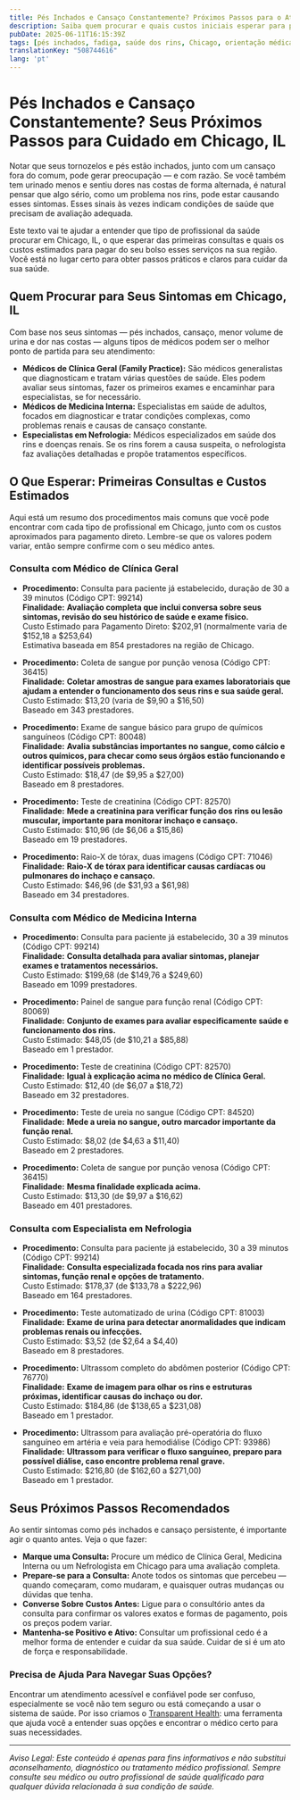 ```yaml
---
title: Pés Inchados e Cansaço Constantemente? Próximos Passos para o Atendimento em Chicago, IL  
description: Saiba quem procurar e quais custos iniciais esperar para pés inchados e fadiga em Chicago, IL. Receba orientações claras sobre os próximos passos.  
pubDate: 2025-06-11T16:15:39Z
tags: [pés inchados, fadiga, saúde dos rins, Chicago, orientação médica, nefrologia, medicina interna, clínica geral]
translationKey: "508744616"
lang: 'pt'
---
```


# Pés Inchados e Cansaço Constantemente? Seus Próximos Passos para Cuidado em Chicago, IL

Notar que seus tornozelos e pés estão inchados, junto com um cansaço fora do comum, pode gerar preocupação — e com razão. Se você também tem urinado menos e sentiu dores nas costas de forma alternada, é natural pensar que algo sério, como um problema nos rins, pode estar causando esses sintomas. Esses sinais às vezes indicam condições de saúde que precisam de avaliação adequada.

Este texto vai te ajudar a entender que tipo de profissional da saúde procurar em Chicago, IL, o que esperar das primeiras consultas e quais os custos estimados para pagar do seu bolso esses serviços na sua região. Você está no lugar certo para obter passos práticos e claros para cuidar da sua saúde.

## Quem Procurar para Seus Sintomas em Chicago, IL

Com base nos seus sintomas — pés inchados, cansaço, menor volume de urina e dor nas costas — alguns tipos de médicos podem ser o melhor ponto de partida para seu atendimento:

- **Médicos de Clínica Geral (Family Practice):** São médicos generalistas que diagnosticam e tratam várias questões de saúde. Eles podem avaliar seus sintomas, fazer os primeiros exames e encaminhar para especialistas, se for necessário.  
- **Médicos de Medicina Interna:** Especialistas em saúde de adultos, focados em diagnosticar e tratar condições complexas, como problemas renais e causas de cansaço constante.  
- **Especialistas em Nefrologia:** Médicos especializados em saúde dos rins e doenças renais. Se os rins forem a causa suspeita, o nefrologista faz avaliações detalhadas e propõe tratamentos específicos.

## O Que Esperar: Primeiras Consultas e Custos Estimados

Aqui está um resumo dos procedimentos mais comuns que você pode encontrar com cada tipo de profissional em Chicago, junto com os custos aproximados para pagamento direto. Lembre-se que os valores podem variar, então sempre confirme com o seu médico antes.

### Consulta com Médico de Clínica Geral

- **Procedimento:** Consulta para paciente já estabelecido, duração de 30 a 39 minutos (Código CPT: 99214)  
  **Finalidade:** **Avaliação completa que inclui conversa sobre seus sintomas, revisão do seu histórico de saúde e exame físico.**  
  Custo Estimado para Pagamento Direto: $202,91 (normalmente varia de $152,18 a $253,64)  
  Estimativa baseada em 854 prestadores na região de Chicago.

- **Procedimento:** Coleta de sangue por punção venosa (Código CPT: 36415)  
  **Finalidade:** **Coletar amostras de sangue para exames laboratoriais que ajudam a entender o funcionamento dos seus rins e sua saúde geral.**  
  Custo Estimado: $13,20 (varia de $9,90 a $16,50)  
  Baseado em 343 prestadores.

- **Procedimento:** Exame de sangue básico para grupo de químicos sanguíneos (Código CPT: 80048)  
  **Finalidade:** **Avalia substâncias importantes no sangue, como cálcio e outros químicos, para checar como seus órgãos estão funcionando e identificar possíveis problemas.**  
  Custo Estimado: $18,47 (de $9,95 a $27,00)  
  Baseado em 8 prestadores.

- **Procedimento:** Teste de creatinina (Código CPT: 82570)  
  **Finalidade:** **Mede a creatinina para verificar função dos rins ou lesão muscular, importante para monitorar inchaço e cansaço.**  
  Custo Estimado: $10,96 (de $6,06 a $15,86)  
  Baseado em 19 prestadores.

- **Procedimento:** Raio-X de tórax, duas imagens (Código CPT: 71046)  
  **Finalidade:** **Raio-X de tórax para identificar causas cardíacas ou pulmonares do inchaço e cansaço.**  
  Custo Estimado: $46,96 (de $31,93 a $61,98)  
  Baseado em 34 prestadores.

### Consulta com Médico de Medicina Interna

- **Procedimento:** Consulta para paciente já estabelecido, 30 a 39 minutos (Código CPT: 99214)  
  **Finalidade:** **Consulta detalhada para avaliar sintomas, planejar exames e tratamentos necessários.**  
  Custo Estimado: $199,68 (de $149,76 a $249,60)  
  Baseado em 1099 prestadores.

- **Procedimento:** Painel de sangue para função renal (Código CPT: 80069)  
  **Finalidade:** **Conjunto de exames para avaliar especificamente saúde e funcionamento dos rins.**  
  Custo Estimado: $48,05 (de $10,21 a $85,88)  
  Baseado em 1 prestador.

- **Procedimento:** Teste de creatinina (Código CPT: 82570)  
  **Finalidade:** **Igual à explicação acima no médico de Clínica Geral.**  
  Custo Estimado: $12,40 (de $6,07 a $18,72)  
  Baseado em 32 prestadores.

- **Procedimento:** Teste de ureia no sangue (Código CPT: 84520)  
  **Finalidade:** **Mede a ureia no sangue, outro marcador importante da função renal.**  
  Custo Estimado: $8,02 (de $4,63 a $11,40)  
  Baseado em 2 prestadores.

- **Procedimento:** Coleta de sangue por punção venosa (Código CPT: 36415)  
  **Finalidade:** **Mesma finalidade explicada acima.**  
  Custo Estimado: $13,30 (de $9,97 a $16,62)  
  Baseado em 401 prestadores.

### Consulta com Especialista em Nefrologia

- **Procedimento:** Consulta para paciente já estabelecido, 30 a 39 minutos (Código CPT: 99214)  
  **Finalidade:** **Consulta especializada focada nos rins para avaliar sintomas, função renal e opções de tratamento.**  
  Custo Estimado: $178,37 (de $133,78 a $222,96)  
  Baseado em 164 prestadores.

- **Procedimento:** Teste automatizado de urina (Código CPT: 81003)  
  **Finalidade:** **Exame de urina para detectar anormalidades que indicam problemas renais ou infecções.**  
  Custo Estimado: $3,52 (de $2,64 a $4,40)  
  Baseado em 8 prestadores.

- **Procedimento:** Ultrassom completo do abdômen posterior (Código CPT: 76770)  
  **Finalidade:** **Exame de imagem para olhar os rins e estruturas próximas, identificar causas do inchaço ou dor.**  
  Custo Estimado: $184,86 (de $138,65 a $231,08)  
  Baseado em 1 prestador.

- **Procedimento:** Ultrassom para avaliação pré-operatória do fluxo sanguíneo em artéria e veia para hemodiálise (Código CPT: 93986)  
  **Finalidade:** **Ultrassom para verificar o fluxo sanguíneo, preparo para possível diálise, caso encontre problema renal grave.**  
  Custo Estimado: $216,80 (de $162,60 a $271,00)  
  Baseado em 1 prestador.

## Seus Próximos Passos Recomendados

Ao sentir sintomas como pés inchados e cansaço persistente, é importante agir o quanto antes. Veja o que fazer:

- **Marque uma Consulta:** Procure um médico de Clínica Geral, Medicina Interna ou um Nefrologista em Chicago para uma avaliação completa.  
- **Prepare-se para a Consulta:** Anote todos os sintomas que percebeu — quando começaram, como mudaram, e quaisquer outras mudanças ou dúvidas que tenha.  
- **Converse Sobre Custos Antes:** Ligue para o consultório antes da consulta para confirmar os valores exatos e formas de pagamento, pois os preços podem variar.  
- **Mantenha-se Positivo e Ativo:** Consultar um profissional cedo é a melhor forma de entender e cuidar da sua saúde. Cuidar de si é um ato de força e responsabilidade.

### Precisa de Ajuda Para Navegar Suas Opções?

Encontrar um atendimento acessível e confiável pode ser confuso, especialmente se você não tem seguro ou está começando a usar o sistema de saúde. Por isso criamos o [Transparent Health](https://transparenthealth.ai): uma ferramenta que ajuda você a entender suas opções e encontrar o médico certo para suas necessidades.

---

*Aviso Legal: Este conteúdo é apenas para fins informativos e não substitui aconselhamento, diagnóstico ou tratamento médico profissional. Sempre consulte seu médico ou outro profissional de saúde qualificado para qualquer dúvida relacionada à sua condição de saúde.*